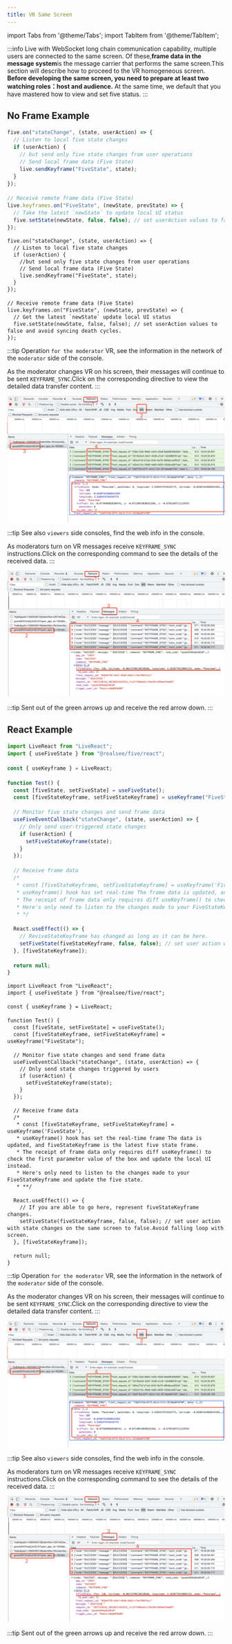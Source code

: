 ```yaml
---
title: VR Same Screen
---
```


import Tabs from '@theme/Tabs';
import TabItem from '@theme/TabItem';

:::info
Live with WebSocket long chain communication capability, multiple users are connected to the same screen.
Of these,**frame data in the message system**is the message carrier that performs the same screen.This section will describe how to proceed to the VR homogeneous screen.
**Before developing the same screen, you need to prepare at least two watching roles：host and audience.**
At the same time, we default that you have mastered how to view and set five status.
:::

## No Frame Example

<Tabs>
<TabItem value="JavaScript">

```jsx
five.on("stateChange", (state, userAction) => {
  // Listen to local five state changes
  if (userAction) {
    // but send only five state changes from user operations
    // Send local frame data (Five State)
    live.sendKeyframe("FiveState", state);
  }
});

// Receive remote frame data (Five State)
live.keyframes.on("FiveState", (newState, prevState) => {
  // Take the latest `newState` to update local UI status
  five.setState(newState, false, false); // set userAction values to false and avoid syncing death cycles.
});
```

</TabItem>
<TabItem value="TypeScript">

```tsx
five.on("stateChange", (state, userAction) => {
  // Listen to local five state changes
  if (userAction) {
    //but send only five state changes from user operations
    // Send local frame data (Five State)
    live.sendKeyframe("FiveState", state);
  }
});

// Receive remote frame data (Five State)
live.keyframes.on("FiveState", (newState, prevState) => {
  // Get the latest `newState` update local UI status
  five.setState(newState, false, false); // set userAction values to false and avoid syncing death cycles.
});
```

</TabItem>
</Tabs>

:::tip
Operation `for the moderator` VR, see the information in the network of the `moderator` side of the console.

As the moderator changes VR on his screen, their messages will continue to be sent `KEYFRAME_SYNC`.Click on the corresponding directive to view the detailed data transfer content.
:::

![live-five-state-sync](../../../assets/live/live-five-state-sync.png)

:::tip
See also `viewers` side consoles, find the web info in the console.

As moderators turn on VR messages receive `KEYFRAME_SYNC` instructions.Click on the corresponding command to see the details of the received data.
:::

![live-five-state-sync](../../../assets/live/live-five-state-receive.png)

:::tip
Sent out of the green arrows up and receive the red arrow down.
:::

## React Example

<Tabs>
<TabItem value="JavaScript">

```jsx
import LiveReact from "LiveReact";
import { useFiveState } from "@realsee/five/react";

const { useKeyframe } = LiveReact;

function Test() {
  const [fiveState, setFiveState] = useFiveState();
  const [fiveStateKeyframe, setFiveStateKeyframe] = useKeyframe("FiveState");

  // Monitor five state changes and send frame data
  useFiveEventCallback("stateChange", (state, userAction) => {
    // Only send user-triggered state changes
    if (userAction) {
      setFiveStateKeyframe(state);
    }
  });

  // Receive frame data
  /*
   * const [fiveStateKeyframe, setFiveStateKeyframe] = useKeyframe('FiveState'),
   * useKeyframe() hook has set real-time The frame data is updated, and fiveStateKeyframe is the latest five state frame.
   * The receipt of frame data only requires diff useKeyframe() to check the first parameter value of the box and update the local UI instead.
   * Here's only need to listen to the changes made to your FiveStateKeyframe and update the five state.
   * */

  React.useEffect(() => {
    // ReviveStateKeyframe has changed as long as it can be here.
    setFiveState(fiveStateKeyframe, false, false); // set user action with state changes on the same screen to false.Avoid falling loop with screen.
  }, [fiveStateKeyframe]);

  return null;
}
```

</TabItem>
<TabItem value="TypeScript">

```tsx
import LiveReact from "LiveReact";
import { useFiveState } from "@realsee/five/react";

const { useKeyframe } = LiveReact;

function Test() {
  const [fiveState, setFiveState] = useFiveState();
  const [fiveStateKeyframe, setFiveStateKeyframe] = useKeyframe("FiveState");

  // Monitor five state changes and send frame data
  useFiveEventCallback("stateChange", (state, userAction) => {
    // Only send state changes triggered by users
    if (userAction) {
      setFiveStateKeyframe(state);
    }
  });

  // Receive frame data
  /*
   * const [fiveStateKeyframe, setFiveStateKeyframe] = useKeyframe('FiveState'),
   * useKeyframe() hook has set the real-time frame The data is updated, and fiveStateKeyframe is the latest five state frame.
   * The receipt of frame data only requires diff useKeyframe() to check the first parameter value of the box and update the local UI instead.
   * Here's only need to listen to the changes made to your FiveStateKeyframe and update the five state.
   * **/

  React.useEffect(() => {
    // If you are able to go here, represent fiveStateKeyframe changes.
    setFiveState(fiveStateKeyframe, false, false); // set user action with state changes on the same screen to false.Avoid falling loop with screen.
  }, [fiveStateKeyframe]);

  return null;
}
```

</TabItem>
</Tabs>

:::tip
Operation `for the moderator` VR, see the information in the network of the `moderator` side of the console.

As the moderator changes VR on his screen, their messages will continue to be sent `KEYFRAME_SYNC`.Click on the corresponding directive to view the detailed data transfer content.
:::

![live-five-state-sync](../../../assets/live/live-five-state-sync.png)

:::tip
See also `viewers` side consoles, find the web info in the console.

As moderators turn on VR messages receive `KEYFRAME_SYNC` instructions.Click on the corresponding command to see the details of the received data.
:::

![live-five-state-sync](../../../assets/live/live-five-state-receive.png)

:::tip
Sent out of the green arrows up and receive the red arrow down.
:::
